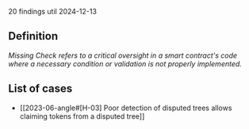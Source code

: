 20 findings util 2024-12-13
## Definition
*Missing Check refers to a critical oversight in a smart contract's code where a necessary condition or validation is not properly implemented.*
## List of cases
- [[2023-06-angle#[H-03] Poor detection of disputed trees allows claiming tokens from a disputed tree]]
